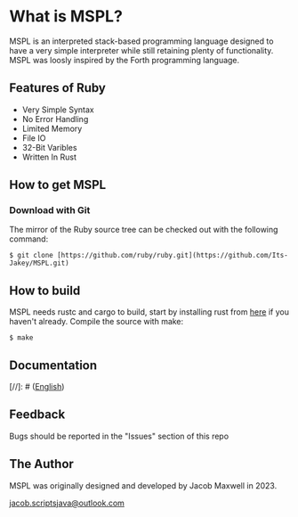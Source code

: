 # What is MSPL?

MSPL is an interpreted stack-based programming language designed 
to have a very simple interpreter while still retaining plenty 
of functionality. MSPL was loosly inspired by the Forth programming 
language.

## Features of Ruby

* Very Simple Syntax
* No Error Handling
* Limited Memory
* File IO
* 32-Bit Varibles
* Written In Rust

## How to get MSPL

### Download with Git

The mirror of the Ruby source tree can be checked out with the following command:

    $ git clone [https://github.com/ruby/ruby.git](https://github.com/Its-Jakey/MSPL.git)

## How to build

MSPL needs rustc and cargo to build, start by installing rust from [here](https://bit.ly/3JBBKAd) if you haven't already.
Compile the source with make:

    $ make

## Documentation

[//]: # ([English](https://docs.ruby-lang.org/en/master/index.html))

## Feedback

Bugs should be reported in the "Issues" section of this repo

## The Author

MSPL was originally designed and developed by Jacob Maxwell in 2023.

<jacob.scriptsjava@outlook.com>
